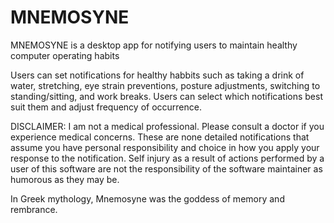 # MNEMOSYNE
MNEMOSYNE is a desktop app for notifying users to maintain healthy computer operating habits

Users can set notifications for healthy habbits such as taking a drink of water, stretching, eye strain preventions, posture adjustments, switching to standing/sitting, and work breaks. Users can select which notifications best suit them and adjust frequency of occurrence.

DISCLAIMER: I am not a medical professional. Please consult a doctor if you experience medical concerns. These are none detailed notifications that assume you have personal responsibility and choice in how you apply your response to the notification. Self injury as a result of actions performed by a user of this software are not the responsibility of the software maintainer as humorous as they may be.


In Greek mythology, Mnemosyne was the goddess of memory and rembrance.
